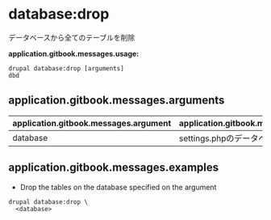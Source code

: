 # database:drop
データベースから全てのテーブルを削除

**application.gitbook.messages.usage:**
```
drupal database:drop [arguments]
dbd
```

## application.gitbook.messages.arguments
application.gitbook.messages.argument | application.gitbook.messages.details
---------|-------------
database | settings.phpのデータベースのキー

## application.gitbook.messages.examples
* Drop the tables on the database specified on the argument
```
drupal database:drop \
  <database>
```
